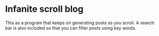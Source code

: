 # Infanite scroll blog

This as a program that keeps on generating posts as you scroll. A search bar is also included so that you can filter posts using key words.
